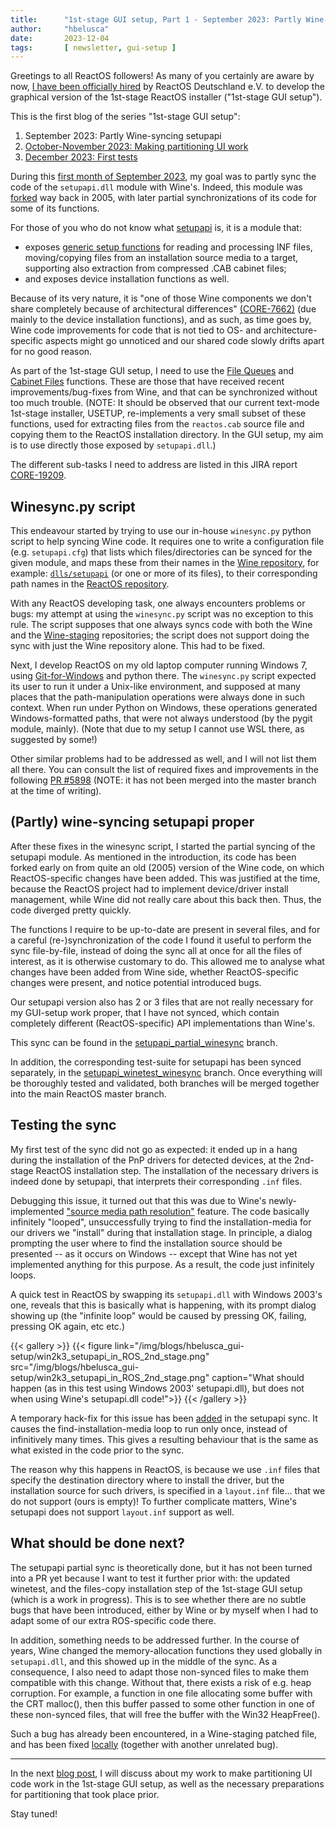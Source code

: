 ```yaml
---
title:      "1st-stage GUI setup, Part 1 - September 2023: Partly Wine-syncing setupapi"
author:     "hbelusca"
date:       2023-12-04
tags:       [ newsletter, gui-setup ]
---
```


Greetings to all ReactOS followers!
As many of you certainly are aware by now, [I have been officially hired](/project-news/hermes-belusca-hired-full-time) by ReactOS Deutschland e.V. to develop the graphical version of the 1st-stage ReactOS installer ("1st-stage GUI setup").

This is the first blog of the series "1st-stage GUI setup":

1. September 2023: Partly Wine-syncing setupapi
2. [October-November 2023: Making partitioning UI work](/blogs/gui-setup-part2-partitioning)
3. [December 2023: First tests](/blogs/gui-setup-part3-first-testing-problems)

During this [first month of September 2023](https://docs.google.com/spreadsheets/d/1Kx80SmSkj1IdomVC9gcbA_MJ7XFiz_YlYYVxoxv-Jgs/view#gid=538572214), my goal was to partly sync the code of the `setupapi.dll` module with Wine's.
Indeed, this module was [forked](https://git.reactos.org/?p=reactos.git;a=blob;f=media/doc/WINESYNC.txt;h=f6614ac83a968cd5d7ddde6483dc85b94d264fc4;hb=HEAD#l182) way back in 2005, with later partial synchronizations of its code for some of its functions.

For those of you who do not know what [setupapi](https://learn.microsoft.com/en-us/windows-hardware/drivers/install/setupapi) is, it is a module that:

- exposes [generic setup functions](https://learn.microsoft.com/en-us/windows/win32/setupapi/setup-api-portal) for reading and processing INF files, moving/copying files from an installation source media to a target, supporting also extraction from compressed .CAB cabinet files;
- and exposes device installation functions as well.

Because of its very nature, it is "one of those Wine components we don't share completely because of architectural differences" [(CORE-7662)](https://jira.reactos.org/browse/CORE-7662) (due mainly to the device installation functions), and as such, as time goes by, Wine code improvements for code that is not tied to OS- and architecture-specific aspects might go unnoticed and our shared code slowly drifts apart for no good reason.

As part of the 1st-stage GUI setup, I need to use the [File Queues](https://learn.microsoft.com/en-us/windows/win32/setupapi/file-queues) and [Cabinet Files](https://learn.microsoft.com/en-us/windows/win32/setupapi/cabinet-files--setup-api-) functions.
These are those that have received recent improvements/bug-fixes from Wine, and that can be synchronized without too much trouble.
(NOTE: It should be observed that our current text-mode 1st-stage installer, USETUP, re-implements a very small subset of these functions, used for extracting files from the `reactos.cab` source file and copying them to the ReactOS installation directory.
In the GUI setup, my aim is to use directly those exposed by `setupapi.dll`.)

The different sub-tasks I need to address are listed in this JIRA report [CORE-19209](https://jira.reactos.org/browse/CORE-19209).


## Winesync.py script

This endeavour started by trying to use our in-house `winesync.py` python script to help syncing Wine code.
It requires one to write a configuration file (e.g. `setupapi.cfg`) that lists which files/directories can be synced for the given module, and maps these from their names in the [Wine repository](https://github.com/wine-mirror/wine/tree/master/), for example: [`dlls/setupapi`](https://github.com/wine-mirror/wine/tree/master/dlls/setupapi) (or one or more of its files), to their corresponding path names in the [ReactOS repository](https://github.com/reactos/reactos/tree/master/dll/win32/setupapi).

With any ReactOS developing task, one always encounters problems or bugs: my attempt at using the `winesync.py` script was no exception to this rule.
The script supposes that one always syncs code with both the Wine and the [Wine-staging](https://github.com/wine-staging/wine-staging) repositories; the script does not support doing the sync with just the Wine repository alone. This had to be fixed.

Next, I develop ReactOS on my old laptop computer running Windows 7, using [Git-for-Windows](https://gitforwindows.org/) and python there.
The `winesync.py` script expected its user to run it under a Unix-like environment, and supposed at many places that the path-manipulation operations were always done in such context.
When run under Python on Windows, these operations generated Windows-formatted paths, that were not always understood (by the pygit module, mainly).
(Note that due to my setup I cannot use WSL there, as suggested by some!)

Other similar problems had to be addressed as well, and I will not list them all there. You can consult the list of required fixes and improvements in the following [PR #5898](https://github.com/reactos/reactos/pull/5898) (NOTE: it has not been merged into the master branch at the time of writing).


## (Partly) wine-syncing setupapi proper

After these fixes in the winesync script, I started the partial syncing of the setupapi module.
As mentioned in the introduction, its code has been forked early on from quite an old (2005) version of the Wine code, on which ReactOS-specific changes have been added.
This was justified at the time, because the ReactOS project had to implement device/driver install management, while Wine did not really care about this back then.
Thus, the code diverged pretty quickly.

The functions I require to be up-to-date are present in several files, and for a careful (re-)synchronization of the code I found it useful to perform the sync file-by-file, instead of doing the sync all at once for all the files of interest, as it is otherwise customary to do.
This allowed me to analyse what changes have been added from Wine side, whether ReactOS-specific changes were present, and notice potential introduced bugs.

Our setupapi version also has 2 or 3 files that are not really necessary for my GUI-setup work proper, that I have not synced, which contain completely different (ReactOS-specific) API implementations than Wine's.

This sync can be found in the [setupapi_partial_winesync](https://github.com/reactos/reactos/commits/hbelusca/setupapi_partial_winesync) branch.

In addition, the corresponding test-suite for setupapi has been synced separately, in the [setupapi_winetest_winesync](https://github.com/reactos/reactos/commits/hbelusca/setupapi_winetest_winesync) branch. Once everything will be thoroughly tested and validated, both branches will be merged together into the main ReactOS master branch.


## Testing the sync

My first test of the sync did not go as expected:
it ended up in a hang during the installation of the PnP drivers for detected devices, at the 2nd-stage ReactOS installation step.
The installation of the necessary drivers is indeed done by setupapi, that interprets their corresponding `.inf` files.

Debugging this issue, it turned out that this was due to Wine's newly-implemented ["source media path resolution"](https://github.com/wine-mirror/wine/commit/3e5c9798a80641e0e39e95e4467c60405b22b062) feature.
The code basically infinitely "looped", unsuccessfully trying to find the installation-media for our drivers we "install" during that installation stage.
In principle, a dialog prompting the user where to find the installation source should be presented -- as it occurs on Windows -- except that Wine has not yet implemented anything for this purpose.
As a result, the code just infinitely loops.

A quick test in ReactOS by swapping its `setupapi.dll` with Windows 2003's one, reveals that this is basically what is happening, with its prompt dialog showing up (the "infinite loop" would be caused by pressing OK, failing, pressing OK again, etc etc.)

{{< gallery >}}
{{< figure link="/img/blogs/hbelusca_gui-setup/win2k3_setupapi_in_ROS_2nd_stage.png" src="/img/blogs/hbelusca_gui-setup/win2k3_setupapi_in_ROS_2nd_stage.png" caption="What should happen (as in this test using Windows 2003' setupapi.dll), but does not when using Wine's setupapi.dll code!">}}
{{< /gallery >}}

A temporary hack-fix for this issue has been [added](https://github.com/reactos/reactos/commit/7ceac0dda8da4b60847bb1183ab4f852e84a4864) in the setupapi sync.
It causes the find-installation-media loop to run only once, instead of infinitively many times.
This gives a resulting behaviour that is the same as what existed in the code prior to the sync.

The reason why this happens in ReactOS, is because we use `.inf` files that specify the destination directory where to install the driver,
but the installation source for such drivers, is specified in a `layout.inf` file... that we do not support (ours is empty)!
To further complicate matters, Wine's setupapi does not support `layout.inf` support as well.


## What should be done next?

The setupapi partial sync is theoretically done, but it has not been turned into a PR yet because I want to test it further prior with: the updated winetest, and the files-copy installation step of the 1st-stage GUI setup (which is a work in progress).
This is to see whether there are no subtle bugs that have been introduced, either by Wine or by myself when I had to adapt some of our extra ROS-specific code there.

In addition, something needs to be addressed further.
In the course of years, Wine changed the memory-allocation functions they used globally in `setupapi.dll`, and this showed up in the middle of the sync.
As a consequence, I also need to adapt those non-synced files to make them compatible with this change.
Without that, there exists a risk of e.g. heap corruption. For example, a function in one file allocating some buffer with the CRT malloc(), then this buffer passed to some other function in one of these non-synced files, that will free the buffer with the Win32 HeapFree().

Such a bug has already been encountered, in a Wine-staging patched file, and has been fixed [locally](https://github.com/reactos/reactos/commit/82ee64728360e9cc91025f78b1483d485b349972) (together with another unrelated bug).

---

In the next [blog post](/blogs/gui-setup-part2-partitioning), I will discuss about my work to make partitioning UI code work in the 1st-stage GUI setup, as well as the necessary preparations for partitioning that took place prior.

Stay tuned!

